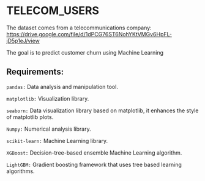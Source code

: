 # TELECOM_USERS

The dataset comes from a telecommunications company:
https://drive.google.com/file/d/1dPCG76ST6NohYKtVMGv6HpFL-jD5p1eJ/view

The goal is to predict customer churn using Machine Learning

## Requirements:

```pandas:``` Data analysis and manipulation tool.

```matplotlib:``` Visualization library.

```seaborn:``` Data visualization library based on matplotlib, it enhances the style of matplotlib plots.

```Numpy:``` Numerical analysis library.

```scikit-learn:``` Machine Learning library.

```XGBoost:``` Decision-tree-based ensemble Machine Learning algorithm.

```LightGBM:``` Gradient boosting framework that uses tree based learning algorithms.
